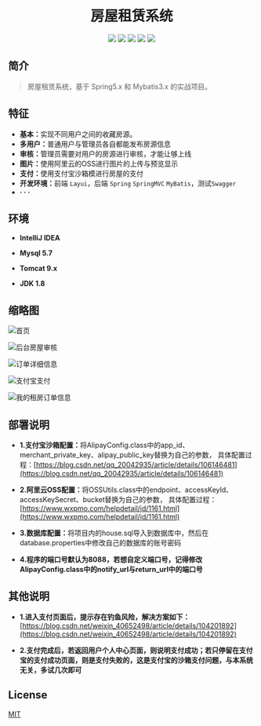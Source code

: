 <p>
    <h1 align="center">房屋租赁系统</h1>
</p>

<p align="center">
	<img src="https://img.shields.io/badge/jdk-1.8-orange.svg"/>
    <img src="https://img.shields.io/badge/spring-5.x-lightgrey.svg"/>
    <img src="https://img.shields.io/badge/mybatis-3.x-blue.svg"/>
    <img src="https://img.shields.io/badge/swagger-2.x-blueviolet.svg"/>
    <img src="https://img.shields.io/badge/license-MIT-brightgreen.svg"/>
</p>

## 简介

> 房屋租赁系统，基于 Spring5.x 和 Mybatis3.x 的实战项目。



## 特征

- <b>基本：</b>实现不同用户之间的收藏房源。
- <b>多用户：</b>普通用户与管理员各自都能发布房源信息
- <b>审核：</b>管理员需要对用户的房源进行审核，才能让够上线
- <b>图片：</b>使用阿里云的OSS进行图片的上传与预览显示
- <b>支付：</b>使用支付宝沙箱模进行房屋的支付
- <b>开发环境：</b>前端 `Layui`，后端 `Spring` `SpringMVC` `MyBatis`，测试`Swagger`
- <b>· · ·</b>



## 环境

- <b>IntelliJ IDEA</b>

- <b>Mysql 5.7</b>

- <b>Tomcat 9.x</b>

- <b>JDK 1.8</b>



## 缩略图

![首页](web/img/assets/index.png)

![后台房屋审核](web/img/assets/admin-checkHouse.png)

![订单详细信息](web/img/assets/user-orderDetail.png)

![支付宝支付](web/img/assets/paying.png)

![我的租房订单信息](web/img/assets/user-order.png)


## 部署说明
- <b>1.支付宝沙箱配置：</b>将AlipayConfig.class中的app_id、merchant_private_key、alipay_public_key替换为自己的参数，
具体配置过程：[https://blog.csdn.net/qq_20042935/article/details/106146481](https://blog.csdn.net/qq_20042935/article/details/106146481)

- <b>2.阿里云OSS配置：</b>将OSSUtils.class中的endpoint、accessKeyId、accessKeySecret、bucket替换为自己的参数，
具体配置过程：[https://www.wxpmo.com/helpdetail/id/1161.html](https://www.wxpmo.com/helpdetail/id/1161.html)

- <b>3.数据库配置：</b>将项目内的house.sql导入到数据库中，然后在database.properties中修改自己的数据库的账号密码

- <b>4.程序的端口号默认为8088，若想自定义端口号，记得修改AlipayConfig.class中的notify_url与return_url中的端口号</b>


## 其他说明
- <b>1.进入支付页面后，提示存在钓鱼风险，解决方案如下：</b>[https://blog.csdn.net/weixin_40652498/article/details/104201892](https://blog.csdn.net/weixin_40652498/article/details/104201892)

- <b>2.支付完成后，若返回用户个人中心页面，则说明支付成功；若只停留在支付宝的支付成功页面，则是支付失败的，这是支付宝的沙箱支付问题，与本系统无关，多试几次即可</b>

## License

[MIT](http://opensource.org/licenses/MIT)


